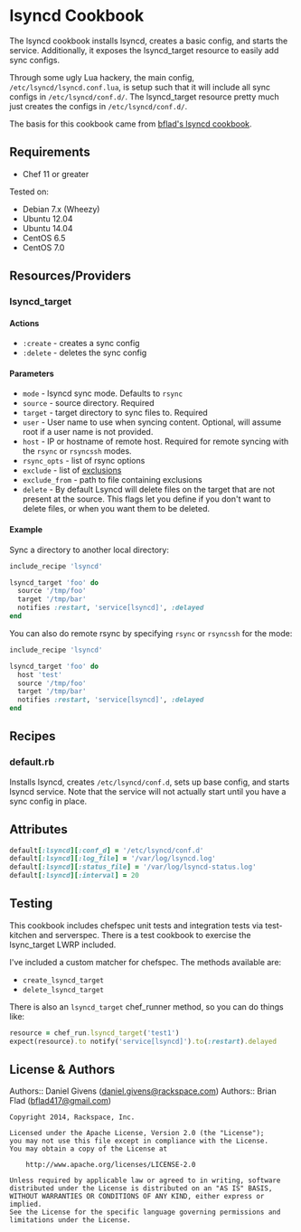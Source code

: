 # lsyncd Cookbook

The lsyncd cookbook installs lsyncd, creates a basic config, and starts the
service. Additionally, it exposes the lsyncd_target resource to easily add sync
configs.

Through some ugly Lua hackery, the main config, `/etc/lsyncd/lsyncd.conf.lua`,
is setup such that it will include all sync configs in `/etc/lsyncd/conf.d/`.
The lsyncd_target resource pretty much just creates the configs in
`/etc/lsyncd/conf.d/`.

The basis for this cookbook came from
[bflad's lsyncd cookbook](https://github.com/bflad/chef-lsyncd).

## Requirements

- Chef 11 or greater

Tested on:

- Debian 7.x (Wheezy)
- Ubuntu 12.04
- Ubuntu 14.04
- CentOS 6.5
- CentOS 7.0

## Resources/Providers

### lsyncd_target

#### Actions

- `:create` - creates a sync config
- `:delete` - deletes the sync config

#### Parameters

- `mode` - lsyncd sync mode. Defaults to `rsync`
- `source` - source directory. Required
- `target` - target directory to sync files to. Required
- `user` - User name to use when syncing content. Optional, will assume root if a user name is not provided.
- `host` - IP or hostname of remote host. Required for remote syncing with the `rsync` or `rsyncssh` modes.
- `rsync_opts` - list of rsync options
- `exclude` - list of [exclusions](https://github.com/axkibe/lsyncd/wiki/Lsyncd%202.1.x%20%E2%80%96%20Layer%204%20Config%20%E2%80%96%20Default%20Behavior#exclusions)
- `exclude_from` - path to file containing exclusions
- `delete` - By default Lsyncd will delete files on the target that are not present at the source. This flags let you define if you don't want to delete files, or when you want them to be deleted.

#### Example

Sync a directory to another local directory:

```ruby
include_recipe 'lsyncd'

lsyncd_target 'foo' do
  source '/tmp/foo'
  target '/tmp/bar'
  notifies :restart, 'service[lsyncd]', :delayed
end
```

You can also do remote rsync by specifying `rsync` or `rsyncssh` for the mode:

```ruby
include_recipe 'lsyncd'

lsyncd_target 'foo' do
  host 'test'
  source '/tmp/foo'
  target '/tmp/bar'
  notifies :restart, 'service[lsyncd]', :delayed
end
```

## Recipes

### default.rb

Installs lsyncd, creates `/etc/lsyncd/conf.d`, sets up base config, and starts
lsyncd service. Note that the service will not actually start until you have a sync config in place.

## Attributes

```ruby
default[:lsyncd][:conf_d] = '/etc/lsyncd/conf.d'
default[:lsyncd][:log_file] = '/var/log/lsyncd.log'
default[:lsyncd][:status_file] = '/var/log/lsyncd-status.log'
default[:lsyncd][:interval] = 20
```

## Testing

This cookbook includes chefspec unit tests and integration tests via test-kitchen and serverspec.
There is a test cookbook to exercise the lsync_target LWRP included.

I've included a custom matcher for chefspec. The methods available are:

- `create_lsyncd_target`
- `delete_lsyncd_target`

There is also an `lsyncd_target` chef_runner method, so you can do things like:

```ruby
resource = chef_run.lsyncd_target('test1')
expect(resource).to notify('service[lsyncd]').to(:restart).delayed
```

## License & Authors

Authors:: Daniel Givens (<daniel.givens@rackspace.com>)
Authors:: Brian Flad (<bflad417@gmail.com>)

```text
Copyright 2014, Rackspace, Inc.

Licensed under the Apache License, Version 2.0 (the "License");
you may not use this file except in compliance with the License.
You may obtain a copy of the License at

    http://www.apache.org/licenses/LICENSE-2.0

Unless required by applicable law or agreed to in writing, software
distributed under the License is distributed on an "AS IS" BASIS,
WITHOUT WARRANTIES OR CONDITIONS OF ANY KIND, either express or implied.
See the License for the specific language governing permissions and
limitations under the License.
```
